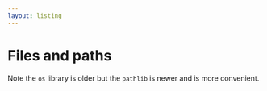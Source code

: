 ```yaml
---
layout: listing
---
```

# Files and paths


Note the `os` library is older but the `pathlib` is newer and is more convenient.
